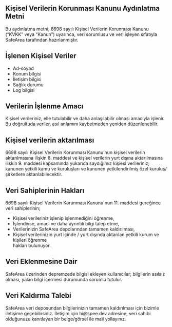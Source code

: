 **Kişisel Verilerin Korunması Kanunu Aydınlatma Metni**
-----
Bu aydınlatma metni, 6698 sayılı Kişisel Verilerin Korunması Kanunu (“KVKK” veya “Kanun”) uyarınca, veri sorumlusu ve veri işleyen sıfatıyla SafeArea tarafından hazırlanmıştır.
<h2>İşlenen Kişisel Veriler</h2>
<ul>
  <li>Ad-soyad</li>
  <li>Konum bilgisi</li>
  <li>İletişim bilgisi</li>
  <li>Sağlık durumu</li>
  <li>Log bilgisi</li>
</ul>
<h2>Verilerin İşlenme Amacı</h2>
Kişisel verileriniz, elle tutulabilir ve daha anlaşılabilir olması amacıyla işlenir. Bu doğrultuda veriler, asıl anlamını kaybetmeden yeniden düzenlenebilir.
<h2>Kişisel verilerin aktarılması</h2>
6698 sayılı Kişisel Verilerin Korunması Kanunu’nun kişisel verilerin aktarılmasına ilişkin 8. maddesi ve kişisel verilerin yurt dışına aktarılmasına ilişkin 9. maddesi kapsamında yukarıda saydığımız kişiesl verileriniz; kanunen yetkili kamu ve kuruluşları ve kanunen yetkilendirilmiş özel kuruluş/şirketlere aktarılabilecektir.
<h2>Veri Sahiplerinin Hakları</h2>
6698 sayılı Kişisel Verilerin Korunması Kanunu'nun 11. maddesi gereğince veri sahiplerinin;
<ul>
  <li>Kişisel verileriniz işlenip işlenmediğini öğrenme,</li>
  <li>İşlendiyse, amacı ve daha ayrıntılı bilgi talep etme,</<li>
  <li>Verilerinizin SafeArea depolarından tamamen kaldırılması,</li>
  <li>Kişisel verilerinizin yurt içinde / yurt dışında aktarılan yetkili kurum ve kişileri öğrenme</li>
hakları bulunuyor.
</ul>
<h2>Veri Eklenmesine Dair</h2>
SafeArea üzerinden depremzede bilgisi ekleyen kullanıcılar; bilgilerin asılsız olması, yalan bilgi içermesi durumunda sorumlu tutulur.
<h2>Veri Kaldırma Talebi</h2>
SafeArea veri deposundan bilgilerinizin tamamen kaldırılması için bizimle iletişime geçebilirsiniz. İletişim için hi@spee.dev adresine, veri sahibi olduğunuzu kanıtlayan bir belge/görsel ile mail yollayınız.
